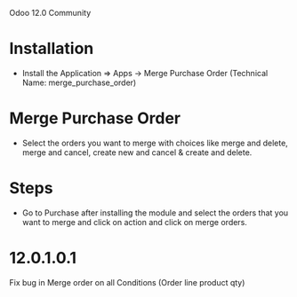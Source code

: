 Odoo 12.0 Community

Installation 
============
* Install the Application => Apps -> Merge Purchase Order (Technical Name: merge_purchase_order)



Merge Purchase Order
==================================
* Select the orders you want to merge with choices like merge and delete, merge and cancel,
  create new and cancel & create and delete.


Steps
=====
* Go to Purchase after installing the module and select the orders that you want to merge
 and click on action and click on merge orders.

12.0.1.0.1
===========
Fix bug in Merge order on all Conditions (Order line product qty)



